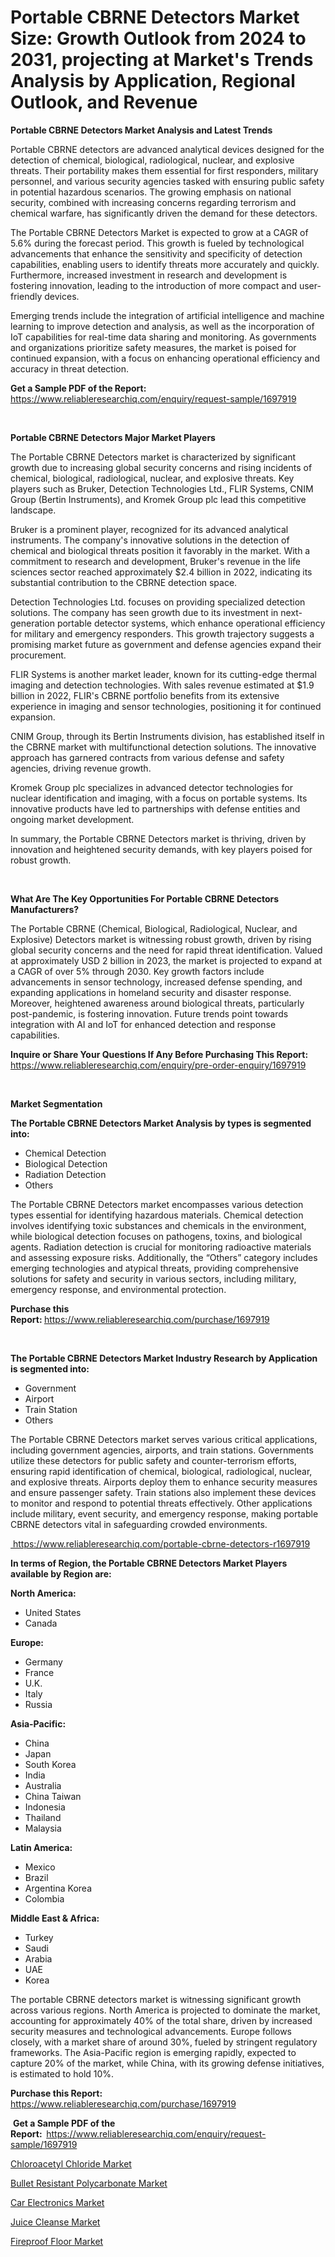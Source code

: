 <p><h1>Portable CBRNE Detectors Market Size: Growth Outlook from 2024 to 2031, projecting at Market's Trends Analysis by Application, Regional Outlook, and Revenue</h1></p><p><strong>Portable CBRNE Detectors Market Analysis and Latest Trends</strong></p>
<p><p>Portable CBRNE detectors are advanced analytical devices designed for the detection of chemical, biological, radiological, nuclear, and explosive threats. Their portability makes them essential for first responders, military personnel, and various security agencies tasked with ensuring public safety in potential hazardous scenarios. The growing emphasis on national security, combined with increasing concerns regarding terrorism and chemical warfare, has significantly driven the demand for these detectors.</p><p>The Portable CBRNE Detectors Market is expected to grow at a CAGR of 5.6% during the forecast period. This growth is fueled by technological advancements that enhance the sensitivity and specificity of detection capabilities, enabling users to identify threats more accurately and quickly. Furthermore, increased investment in research and development is fostering innovation, leading to the introduction of more compact and user-friendly devices.</p><p>Emerging trends include the integration of artificial intelligence and machine learning to improve detection and analysis, as well as the incorporation of IoT capabilities for real-time data sharing and monitoring. As governments and organizations prioritize safety measures, the market is poised for continued expansion, with a focus on enhancing operational efficiency and accuracy in threat detection.</p></p>
<p><strong>Get a Sample PDF of the Report:&nbsp;</strong> <a href="https://www.reliableresearchiq.com/enquiry/request-sample/1697919?utm_campaign=1257&utm_medium=2&utm_source=Github&utm_content=ia&utm_term=03102024&utm_id=portable-cbrne-detectors">https://www.reliableresearchiq.com/enquiry/request-sample/1697919</a></p>
<p>&nbsp;</p>
<p><strong>Portable CBRNE Detectors Major Market Players</strong></p>
<p><p>The Portable CBRNE Detectors market is characterized by significant growth due to increasing global security concerns and rising incidents of chemical, biological, radiological, nuclear, and explosive threats. Key players such as Bruker, Detection Technologies Ltd., FLIR Systems, CNIM Group (Bertin Instruments), and Kromek Group plc lead this competitive landscape.</p><p>Bruker is a prominent player, recognized for its advanced analytical instruments. The company's innovative solutions in the detection of chemical and biological threats position it favorably in the market. With a commitment to research and development, Bruker's revenue in the life sciences sector reached approximately $2.4 billion in 2022, indicating its substantial contribution to the CBRNE detection space.</p><p>Detection Technologies Ltd. focuses on providing specialized detection solutions. The company has seen growth due to its investment in next-generation portable detector systems, which enhance operational efficiency for military and emergency responders. This growth trajectory suggests a promising market future as government and defense agencies expand their procurement.</p><p>FLIR Systems is another market leader, known for its cutting-edge thermal imaging and detection technologies. With sales revenue estimated at $1.9 billion in 2022, FLIR's CBRNE portfolio benefits from its extensive experience in imaging and sensor technologies, positioning it for continued expansion.</p><p>CNIM Group, through its Bertin Instruments division, has established itself in the CBRNE market with multifunctional detection solutions. The innovative approach has garnered contracts from various defense and safety agencies, driving revenue growth.</p><p>Kromek Group plc specializes in advanced detector technologies for nuclear identification and imaging, with a focus on portable systems. Its innovative products have led to partnerships with defense entities and ongoing market development.</p><p>In summary, the Portable CBRNE Detectors market is thriving, driven by innovation and heightened security demands, with key players poised for robust growth.</p></p>
<p>&nbsp;</p>
<p><strong>What Are The Key Opportunities For Portable CBRNE Detectors Manufacturers?</strong></p>
<p><p>The Portable CBRNE (Chemical, Biological, Radiological, Nuclear, and Explosive) Detectors market is witnessing robust growth, driven by rising global security concerns and the need for rapid threat identification. Valued at approximately USD 2 billion in 2023, the market is projected to expand at a CAGR of over 5% through 2030. Key growth factors include advancements in sensor technology, increased defense spending, and expanding applications in homeland security and disaster response. Moreover, heightened awareness around biological threats, particularly post-pandemic, is fostering innovation. Future trends point towards integration with AI and IoT for enhanced detection and response capabilities.</p></p>
<p><strong>Inquire or Share Your Questions If Any Before Purchasing This Report:</strong> <a href="https://www.reliableresearchiq.com/enquiry/pre-order-enquiry/1697919?utm_campaign=1257&utm_medium=2&utm_source=Github&utm_content=ia&utm_term=03102024&utm_id=portable-cbrne-detectors">https://www.reliableresearchiq.com/enquiry/pre-order-enquiry/1697919</a></p>
<p>&nbsp;</p>
<p><strong>Market Segmentation</strong></p>
<p><strong>The Portable CBRNE Detectors Market Analysis by types is segmented into:</strong></p>
<p><ul><li>Chemical Detection</li><li>Biological Detection</li><li>Radiation Detection</li><li>Others</li></ul></p>
<p><p>The Portable CBRNE Detectors market encompasses various detection types essential for identifying hazardous materials. Chemical detection involves identifying toxic substances and chemicals in the environment, while biological detection focuses on pathogens, toxins, and biological agents. Radiation detection is crucial for monitoring radioactive materials and assessing exposure risks. Additionally, the “Others” category includes emerging technologies and atypical threats, providing comprehensive solutions for safety and security in various sectors, including military, emergency response, and environmental protection.</p></p>
<p><strong>Purchase this Report:&nbsp;</strong><a href="https://www.reliableresearchiq.com/purchase/1697919?utm_campaign=1257&utm_medium=2&utm_source=Github&utm_content=ia&utm_term=03102024&utm_id=portable-cbrne-detectors">https://www.reliableresearchiq.com/purchase/1697919</a></p>
<p>&nbsp;</p>
<p><strong>The Portable CBRNE Detectors Market Industry Research by Application is segmented into:</strong></p>
<p><ul><li>Government</li><li>Airport</li><li>Train Station</li><li>Others</li></ul></p>
<p><p>The Portable CBRNE Detectors market serves various critical applications, including government agencies, airports, and train stations. Governments utilize these detectors for public safety and counter-terrorism efforts, ensuring rapid identification of chemical, biological, radiological, nuclear, and explosive threats. Airports deploy them to enhance security measures and ensure passenger safety. Train stations also implement these devices to monitor and respond to potential threats effectively. Other applications include military, event security, and emergency response, making portable CBRNE detectors vital in safeguarding crowded environments.</p></p>
<p><a href="https://www.reliableresearchiq.com/portable-cbrne-detectors-r1697919?utm_campaign=1257&utm_medium=2&utm_source=Github&utm_content=ia&utm_term=03102024&utm_id=portable-cbrne-detectors">&nbsp;https://www.reliableresearchiq.com/portable-cbrne-detectors-r1697919</a></p>
<p><strong>In terms of Region, the Portable CBRNE Detectors Market Players available by Region are:</strong></p>
<p>
    <p> <strong> North America: </strong>
        <ul>
            <li>United States</li>
            <li>Canada</li>
        </ul>
        </p> 
    <p> <strong> Europe: </strong>
        <ul>
            <li>Germany</li>
            <li>France</li>
            <li>U.K.</li>
            <li>Italy</li>
            <li>Russia</li>
        </ul>
        </p> 
    <p> <strong> Asia-Pacific: </strong>
        <ul>
            <li>China</li>
            <li>Japan</li>
            <li>South Korea</li>
            <li>India</li>
            <li>Australia</li>
            <li>China Taiwan</li>
            <li>Indonesia</li>
            <li>Thailand</li>
            <li>Malaysia</li>
        </ul>
        </p> 
    <p> <strong> Latin America: </strong>
        <ul>
            <li>Mexico</li>
            <li>Brazil</li>
            <li>Argentina Korea</li>
            <li>Colombia</li>
        </ul>
        </p> 
    <p> <strong> Middle East & Africa: </strong>
        <ul>
            <li>Turkey</li>
            <li>Saudi</li>
            <li>Arabia</li>
            <li>UAE</li>
            <li>Korea</li>
        </ul>
    </p>
    </p>
<p><p>The portable CBRNE detectors market is witnessing significant growth across various regions. North America is projected to dominate the market, accounting for approximately 40% of the total share, driven by increased security measures and technological advancements. Europe follows closely, with a market share of around 30%, fueled by stringent regulatory frameworks. The Asia-Pacific region is emerging rapidly, expected to capture 20% of the market, while China, with its growing defense initiatives, is estimated to hold 10%.</p></p>
<p><strong>Purchase this Report: </strong><a href="https://www.reliableresearchiq.com/purchase/1697919?utm_campaign=1257&utm_medium=2&utm_source=Github&utm_content=ia&utm_term=03102024&utm_id=portable-cbrne-detectors">https://www.reliableresearchiq.com/purchase/1697919</a></p>
<p>&nbsp;<strong>Get a Sample PDF of the Report:&nbsp;&nbsp;</strong><a href="https://www.reliableresearchiq.com/enquiry/request-sample/1697919?utm_campaign=1257&utm_medium=2&utm_source=Github&utm_content=ia&utm_term=03102024&utm_id=portable-cbrne-detectors">https://www.reliableresearchiq.com/enquiry/request-sample/1697919</a></p>
<p><strong></strong></p>
<p><p><a href="https://www.linkedin.com/pulse/global-chloroacetyl-chloride-market-pulse-trends-growth-analysis-yduwe?utm_campaign=1257&utm_medium=2&utm_source=Github&utm_content=ia&utm_term=03102024&utm_id=portable-cbrne-detectors">Chloroacetyl Chloride Market</a></p><p><a href="https://www.linkedin.com/pulse/bullet-resistant-polycarbonate-market-research-report-exploring-jjkte?utm_campaign=1257&utm_medium=2&utm_source=Github&utm_content=ia&utm_term=03102024&utm_id=portable-cbrne-detectors">Bullet Resistant Polycarbonate Market</a></p><p><a href="https://www.linkedin.com/pulse/car-electronics-market-global-insights-sales-trends-2024-xdyvf?utm_campaign=1257&utm_medium=2&utm_source=Github&utm_content=ia&utm_term=03102024&utm_id=portable-cbrne-detectors">Car Electronics Market</a></p><p><a href="https://www.linkedin.com/pulse/juice-cleanse-market-indicators-size-regional-breakdown-player-ov7ie?utm_campaign=1257&utm_medium=2&utm_source=Github&utm_content=ia&utm_term=03102024&utm_id=portable-cbrne-detectors">Juice Cleanse Market</a></p><p><a href="https://www.linkedin.com/pulse/fireproof-floor-market-trends-detailed-study-its-segmentation-analyzing-htije?utm_campaign=1257&utm_medium=2&utm_source=Github&utm_content=ia&utm_term=03102024&utm_id=portable-cbrne-detectors">Fireproof Floor Market</a></p></p>